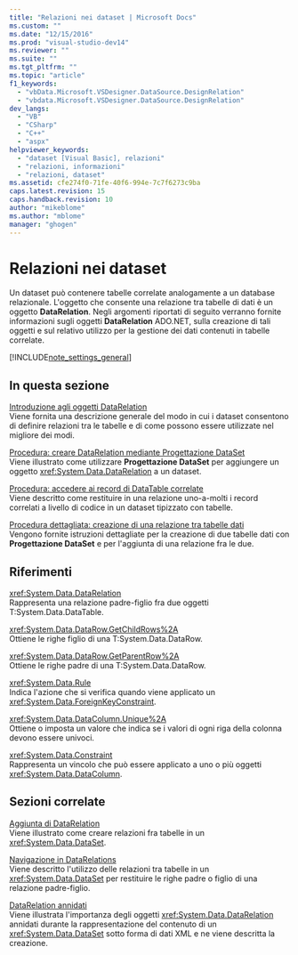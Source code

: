 ```yaml
---
title: "Relazioni nei dataset | Microsoft Docs"
ms.custom: ""
ms.date: "12/15/2016"
ms.prod: "visual-studio-dev14"
ms.reviewer: ""
ms.suite: ""
ms.tgt_pltfrm: ""
ms.topic: "article"
f1_keywords: 
  - "vbData.Microsoft.VSDesigner.DataSource.DesignRelation"
  - "vbdata.Microsoft.VSDesigner.DataSource.DesignRelation"
dev_langs: 
  - "VB"
  - "CSharp"
  - "C++"
  - "aspx"
helpviewer_keywords: 
  - "dataset [Visual Basic], relazioni"
  - "relazioni, informazioni"
  - "relazioni, dataset"
ms.assetid: cfe274f0-71fe-40f6-994e-7c7f6273c9ba
caps.latest.revision: 15
caps.handback.revision: 10
author: "mikeblome"
ms.author: "mblome"
manager: "ghogen"
---
```

# Relazioni nei dataset
Un dataset può contenere tabelle correlate analogamente a un database relazionale.  L'oggetto che consente una relazione tra tabelle di dati è un oggetto **DataRelation**.  Negli argomenti riportati di seguito verranno fornite informazioni sugli oggetti **DataRelation** ADO.NET, sulla creazione di tali oggetti e sul relativo utilizzo per la gestione dei dati contenuti in tabelle correlate.  
  
 [!INCLUDE[note_settings_general](../data-tools/includes/note_settings_general_md.md)]  
  
## In questa sezione  
 [Introduzione agli oggetti DataRelation](../Topic/Introduction%20to%20DataRelation%20Objects.md)  
 Viene fornita una descrizione generale del modo in cui i dataset consentono di definire relazioni tra le tabelle e di come possono essere utilizzate nel migliore dei modi.  
  
 [Procedura: creare DataRelation mediante Progettazione DataSet](../Topic/How%20to:%20Create%20DataRelations%20with%20the%20Dataset%20Designer.md)  
 Viene illustrato come utilizzare **Progettazione DataSet** per aggiungere un oggetto <xref:System.Data.DataRelation> a un dataset.  
  
 [Procedura: accedere ai record di DataTable correlate](../Topic/How%20to:%20Access%20Records%20in%20Related%20DataTables.md)  
 Viene descritto come restituire in una relazione uno\-a\-molti i record correlati a livello di codice in un dataset tipizzato con tabelle.  
  
 [Procedura dettagliata: creazione di una relazione tra tabelle dati](../Topic/Walkthrough:%20Creating%20a%20Relationship%20between%20Data%20Tables.md)  
 Vengono fornite istruzioni dettagliate per la creazione di due tabelle dati con **Progettazione DataSet** e per l'aggiunta di una relazione fra le due.  
  
## Riferimenti  
 <xref:System.Data.DataRelation>  
 Rappresenta una relazione padre\-figlio fra due oggetti T:System.Data.DataTable.  
  
 <xref:System.Data.DataRow.GetChildRows%2A>  
 Ottiene le righe figlio di una T:System.Data.DataRow.  
  
 <xref:System.Data.DataRow.GetParentRow%2A>  
 Ottiene le righe padre di una T:System.Data.DataRow.  
  
 <xref:System.Data.Rule>  
 Indica l'azione che si verifica quando viene applicato un <xref:System.Data.ForeignKeyConstraint>.  
  
 <xref:System.Data.DataColumn.Unique%2A>  
 Ottiene o imposta un valore che indica se i valori di ogni riga della colonna devono essere univoci.  
  
 <xref:System.Data.Constraint>  
 Rappresenta un vincolo che può essere applicato a uno o più oggetti <xref:System.Data.DataColumn>.  
  
## Sezioni correlate  
 [Aggiunta di DataRelation](../Topic/Adding%20DataRelations.md)  
 Viene illustrato come creare relazioni fra tabelle in un <xref:System.Data.DataSet>.  
  
 [Navigazione in DataRelations](../Topic/Navigating%20DataRelations.md)  
 Viene descritto l'utilizzo delle relazioni tra tabelle in un <xref:System.Data.DataSet> per restituire le righe padre o figlio di una relazione padre\-figlio.  
  
 [DataRelation annidati](../Topic/Nesting%20DataRelations.md)  
 Viene illustrata l'importanza degli oggetti <xref:System.Data.DataRelation> annidati durante la rappresentazione del contenuto di un <xref:System.Data.DataSet> sotto forma di dati XML e ne viene descritta la creazione.